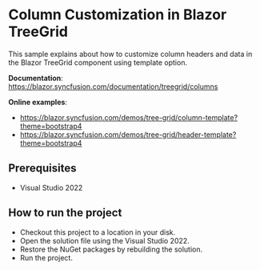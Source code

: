 # Column Customization in Blazor TreeGrid

This sample explains about how to customize column headers and data in the Blazor TreeGrid component using template option.

**Documentation**: https://blazor.syncfusion.com/documentation/treegrid/columns

**Online examples**:

* https://blazor.syncfusion.com/demos/tree-grid/column-template?theme=bootstrap4
* https://blazor.syncfusion.com/demos/tree-grid/header-template?theme=bootstrap4

## Prerequisites

* Visual Studio 2022

## How to run the project

* Checkout this project to a location in your disk.
* Open the solution file using the Visual Studio 2022.
* Restore the NuGet packages by rebuilding the solution.
* Run the project.